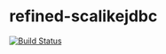 # refined-scalikejdbc

[![Build Status](https://travis-ci.org/sh0hei/refined-scalikejdbc.svg?branch=master)](https://travis-ci.org/sh0hei/refined-scalikejdbc)
